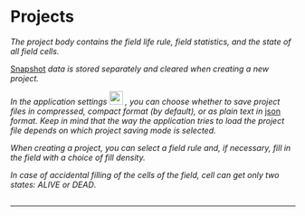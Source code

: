# Projects

*The project body contains the field life rule, field statistics, and the state of all field cells.*

[Snapshot](doc2_en.md) *data is stored separately and cleared when creating a new project.*

*In the application settings* <img src="qrc:/resources/img/setup.svg" height="24"/> 
*, you can choose whether to save project files in compressed, compact format (by default), or as plain text in* [json](https://en.wikipedia.org/wiki/JSON) *format.* 
*Keep in mind that the way the application tries to load the project file depends on which project saving mode is selected.*

*When creating a project, you can select a field rule and, if necessary, fill in the field with a choice of fill density.*

*In case of accidental filling of the cells of the field, cell can get only two states: ALIVE or DEAD*.

##  

##  

 ---
